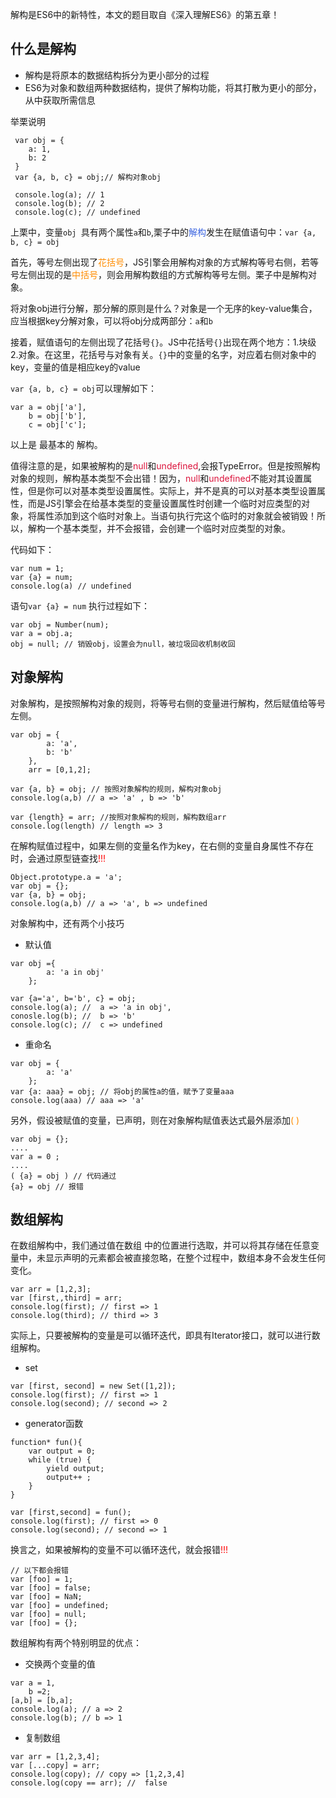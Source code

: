 解构是ES6中的新特性，本文的题目取自《深入理解ES6》的第五章！

## 什么是解构

* 解构是将原本的数据结构拆分为更小部分的过程
* ES6为对象和数组两种数据结构，提供了解构功能，将其打散为更小的部分，从中获取所需信息


举栗说明


```
 var obj = {
 	a: 1,
 	b: 2
 }
 var {a, b, c} = obj;// 解构对象obj
 
 console.log(a); // 1
 console.log(b); // 2
 console.log(c); // undefined
```

上栗中，变量`obj `具有两个属性`a`和`b`,栗子中的<font color="#4169E1">解构</font>发生在赋值语句中：`var {a, b, c} = obj`

首先，等号左侧出现了<span style="color:	#FF8C00;">花括号</span>，JS引擎会用解构对象的方式解构等号右侧，若等号左侧出现的是<span style="color:#FF8C00;">中括号</span>，则会用解构数组的方式解构等号左侧。栗子中是解构对象。


将对象obj进行分解，那分解的原则是什么？对象是一个无序的key-value集合，应当根据key分解对象，可以将obj分成两部分：`a`和`b`

接着，赋值语句的左侧出现了花括号`{}`。JS中花括号`{}`出现在两个地方：1.块级 2.对象。在这里，花括号与对象有关。`{}`中的变量的名字，对应着右侧对象中的key，变量的值是相应key的value

`var {a, b, c} = obj`可以理解如下：

```
var a = obj['a'],
	b = obj['b'],
	c = obj['c'];
```

以上是 最基本的 解构。

值得注意的是，如果被解构的是<span style="color:#DC143C;">null</span>和<span style="color:	#DC143C;">undefined</span>,会报TypeError。但是按照解构对象的规则，解构基本类型不会出错！因为，<span style="color:#DC143C;">null</span>和<span style="color:#DC143C;">undefined</span>不能对其设置属性，但是你可以对基本类型设置属性。实际上，并不是真的可以对基本类型设置属性，而是JS引擎会在给基本类型的变量设置属性时创建一个临时对应类型的对象，将属性添加到这个临时对象上。当语句执行完这个临时的对象就会被销毁！所以，解构一个基本类型，并不会报错，会创建一个临时对应类型的对象。

代码如下：


```
var num = 1;
var {a} = num;
console.log(a) // undefined

```

语句`var {a} = num` 执行过程如下： 


```
var obj = Number(num);
var a = obj.a;
obj = null; // 销毁obj，设置会为null，被垃圾回收机制收回

``` 

## 对象解构

对象解构，是按照解构对象的规则，将等号右侧的变量进行解构，然后赋值给等号左侧。


```
var obj = {
		a: 'a',
		b: 'b'
	},
	arr = [0,1,2];

var {a, b} = obj; // 按照对象解构的规则，解构对象obj
console.log(a,b) // a => 'a' , b => 'b'

var {length} = arr; //按照对象解构的规则，解构数组arr
console.log(length) // length => 3
```
在解构赋值过程中，如果左侧的变量名作为key，在右侧的变量自身属性不存在时，会通过原型链查找<span style="color:red;">!!!</span>

```
Object.prototype.a = 'a';
var obj = {};
var {a, b} = obj;
console.log(a,b) // a => 'a', b => undefined
```
对象解构中，还有两个小技巧

* 默认值

```
var obj ={
		a: 'a in obj'
	};
	
var {a='a', b='b', c} = obj;
console.log(a); //	a => 'a in obj',
conosle.log(b);	//	b => 'b'
console.log(c);	//	c => undefined	

```

* 重命名

```var
var obj = {
		a: 'a'
	};
var {a: aaa} = obj; // 将obj的属性a的值，赋予了变量aaa
console.log(aaa) // aaa => 'a' 
```

另外，假设被赋值的变量，已声明，则在对象解构赋值表达式最外层添加<span style="color: #FF8C00;">( )</span>

```
var obj = {};
....
var a = 0 ;
....
( {a} = obj ) // 代码通过
{a} = obj // 报错
```


## 数组解构
在数组解构中，我们通过值在数组 中的位置进行选取，并可以将其存储在任意变量中，未显示声明的元素都会被直接忽略，在整个过程中，数组本身不会发生任何变化。

```
var arr = [1,2,3];
var [first,,third] = arr;
console.log(first); // first => 1
console.log(third); // third => 3
```

实际上，只要被解构的变量是可以循环迭代，即具有Iterator接口，就可以进行数组解构。

* set

```
var [first, second] = new Set([1,2]);
console.log(first); // first => 1
console.log(second); // second => 2
```
* generator函数

```
function* fun(){
   	var output = 0;
	while (true) {
		yield output;
		output++ ;
	}
}

var [first,second] = fun();
console.log(first); // first => 0
console.log(second); // second => 1
```
换言之，如果被解构的变量不可以循环迭代，就会报错<span style="color:red;">!!!</span>

```
// 以下都会报错
var [foo] = 1;  
var [foo] = false;  
var [foo] = NaN;  
var [foo] = undefined;  
var [foo] = null;  
var [foo] = {};  
```
数组解构有两个特别明显的优点：

* 交换两个变量的值

```
var a = 1,
	b =2;
[a,b] = [b,a];
console.log(a); // a => 2
console.log(b); // b => 1
```

* 复制数组

```
var arr = [1,2,3,4];
var [...copy] = arr;
console.log(copy); // copy => [1,2,3,4]
console.log(copy == arr); //  false
```

